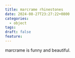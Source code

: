 ```yaml
---
title: marcrame rhinestones
date: 2024-08-27T23:27:22+0800
categories:
  - object
tags: 
draft: false
feature:
---
```

marcrame is funny and beautiful.